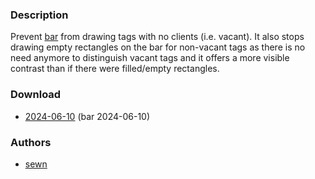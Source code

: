 ### Description

Prevent [bar](https://codeberg.org/dwl/dwl-patches/wiki/bar) from drawing tags with no clients (i.e. vacant).
It also stops drawing empty rectangles on the bar for non-vacant tags as there is no need anymore to distinguish vacant tags and it offers a more visible contrast than if there were filled/empty rectangles.

### Download
- [2024-06-10](https://codeberg.org/dwl/dwl-patches/raw/branch/main/patches/hide_vacant_tags/hide_vacant_tags.patch) (bar 2024-06-10)

### Authors
- [sewn](https://codeberg.org/sewn)

